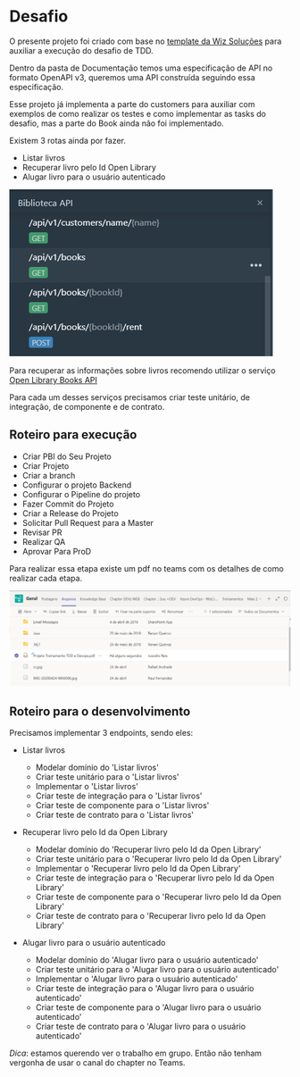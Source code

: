 # Desafio

O presente projeto foi criado com base no [template da Wiz Soluções](https://github.com/wizsolucoes/api-wiz-template) para auxiliar a execução do desafio de TDD.

Dentro da pasta de Documentação temos uma especificação de API no formato OpenAPI v3, queremos uma API construída seguindo essa especificação.

Esse projeto já implementa a parte do customers para auxiliar com exemplos de como realizar os testes e como implementar as tasks do desafio, mas a parte do Book ainda não foi implementado.

Existem 3 rotas ainda por fazer.

- Listar livros
- Recuperar livro pelo Id Open Library
- Alugar livro para o usuário autenticado

![Serviços para ser implementado](img/endpoints.png)

Para recuperar as informações sobre livros recomendo utilizar o serviço [Open Library Books API](Open-Library-Books-API.md)

Para cada um desses serviços precisamos criar teste unitário, de integração, de componente e de contrato.

## Roteiro para execução

- Criar PBI do Seu Projeto
- Criar Projeto
- Criar a branch
- Configurar o projeto Backend
- Configurar o Pipeline do projeto
- Fazer Commit do Projeto
- Criar a Release do Projeto
- Solicitar Pull Request para a Master
- Revisar PR
- Realizar QA
- Aprovar Para ProD

Para realizar essa etapa existe um pdf no teams com os detalhes de como realizar cada etapa.

![Etapas para configuração do DevOps](img/devops-todo.png)

## Roteiro para o desenvolvimento

Precisamos implementar 3 endpoints, sendo eles:

- Listar livros
  - Modelar domínio do 'Listar livros'
  - Criar teste unitário para o 'Listar livros'
  - Implementar o 'Listar livros'
  - Criar teste de integração para o 'Listar livros'
  - Criar teste de componente para o 'Listar livros'
  - Criar teste de contrato para o 'Listar livros'

- Recuperar livro pelo Id da Open Library
  - Modelar domínio do 'Recuperar livro pelo Id da Open Library'
  - Criar teste unitário para o 'Recuperar livro pelo Id da Open Library'
  - Implementar o 'Recuperar livro pelo Id da Open Library'
  - Criar teste de integração para o 'Recuperar livro pelo Id da Open Library'
  - Criar teste de componente para o 'Recuperar livro pelo Id da Open Library'
  - Criar teste de contrato para o 'Recuperar livro pelo Id da Open Library'

- Alugar livro para o usuário autenticado
  - Modelar domínio do 'Alugar livro para o usuário autenticado'
  - Criar teste unitário para o 'Alugar livro para o usuário autenticado'
  - Implementar o 'Alugar livro para o usuário autenticado'
  - Criar teste de integração para o 'Alugar livro para o usuário autenticado'
  - Criar teste de componente para o 'Alugar livro para o usuário autenticado'
  - Criar teste de contrato para o 'Alugar livro para o usuário autenticado'

*Dica*: estamos querendo ver o trabalho em grupo. Então não tenham vergonha de usar o canal do chapter no Teams.